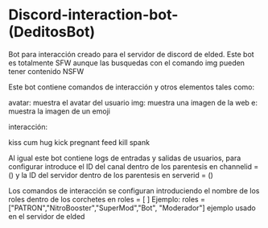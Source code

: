 # Discord-interaction-bot-(DeditosBot)
Bot para interacción creado para el servidor de discord de elded.
Este bot es totalmente SFW aunque las busquedas con el comando img pueden tener contenido NSFW



Este bot contiene comandos de interacción y otros elementos tales como: 


avatar: muestra el avatar del usuario
img: muestra una imagen de la web 
e: muestra la imagen de un emoji

interacción:

kiss
cum
hug
kick
pregnant
feed
kill
spank

Al igual este bot contiene logs de entradas y salidas de usuarios, para configurar introduce el ID del canal dentro de los parentesis en channelid = () y la ID del servidor dentro de los parentesis en serverid = ()

Los comandos de interacción se configuran introduciendo el nombre de los roles dentro de los corchetes en roles = [ ] 
  Ejemplo:
    roles = ["PATRON","NitroBooster","SuperMod","Bot", "Moderador"]
      ejemplo usado en el servidor de elded
